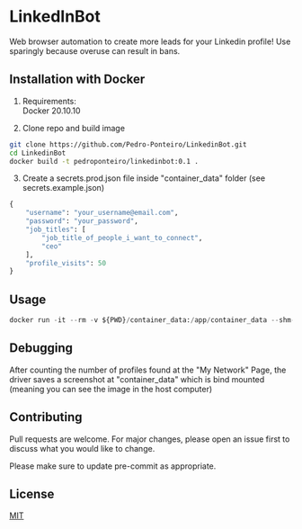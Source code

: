 # LinkedInBot

Web browser automation to create more leads for your Linkedin profile! Use sparingly because overuse can result in bans.

## Installation with Docker

1. Requirements: </br>
Docker 20.10.10

2. Clone repo and build image
```bash
git clone https://github.com/Pedro-Ponteiro/LinkedinBot.git
cd LinkedinBot 
docker build -t pedroponteiro/linkedinbot:0.1 .
```

3. Create a secrets.prod.json file inside "container_data" folder (see secrets.example.json)

```python
{
    "username": "your_username@email.com",
    "password": "your_password",
    "job_titles": [
        "job_title_of_people_i_want_to_connect",
        "ceo"
    ],
    "profile_visits": 50
}
```

## Usage

```python
docker run -it --rm -v ${PWD}/container_data:/app/container_data --shm-size="2g" pedroponteiro/linkedinbot:0.1 python start.py

```


## Debugging
After counting the number of profiles found at the "My Network" Page, the driver saves a screenshot at "container_data" which is bind mounted (meaning you can see the image in the host computer)


## Contributing
Pull requests are welcome. For major changes, please open an issue first to discuss what you would like to change.

Please make sure to update pre-commit as appropriate.

## License
[MIT](https://choosealicense.com/licenses/mit/)
